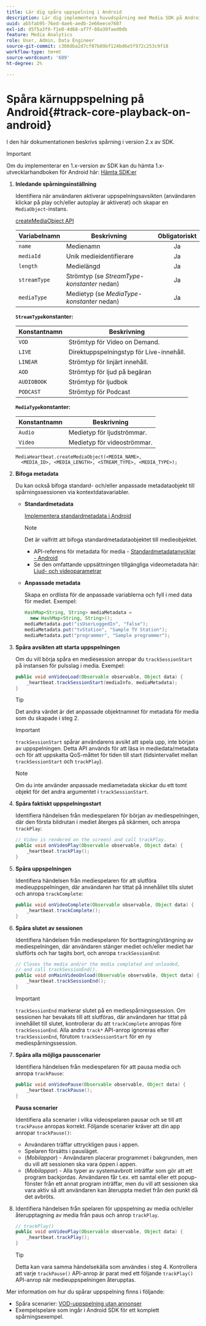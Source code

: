 ```yaml
---
title: Lär dig spåra uppspelning i Android
description: Lär dig implementera huvudspårning med Media SDK på Android.
uuid: ab5fab95-76ed-4ae6-aedb-2e66eece7607
exl-id: d5f5a3f0-f1e0-4d68-af7f-88a30faed0db
feature: Media Analytics
role: User, Admin, Data Engineer
source-git-commit: c308dba2d7cf07b89bf124bd6e5f972c253c9f18
workflow-type: tm+mt
source-wordcount: '689'
ht-degree: 2%

---
```


# Spåra kärnuppspelning på Android{#track-core-playback-on-android}

I den här dokumentationen beskrivs spårning i version 2.x av SDK.
>[!IMPORTANT]
>
>Om du implementerar en 1.x-version av SDK kan du hämta 1.x-utvecklarhandboken för Android här: [Hämta SDK:er](/help/getting-started/download-sdks.md)

1. **Inledande spårningsinställning**

   Identifiera när användaren aktiverar uppspelningsavsikten (användaren klickar på play och/eller autoplay är aktiverat) och skapar en `MediaObject`-instans.

   [createMediaObject API](https://adobe-marketing-cloud.github.io/media-sdks/reference/android/com/adobe/primetime/va/simple/MediaHeartbeat.html#createMediaObject-java.lang.String-java.lang.String-java.lang.Double-java.lang.String-com.adobe.primetime.va.simple.MediaHeartbeat.MediaType-)

   | Variabelnamn | Beskrivning | Obligatoriskt |
   | --- | --- | :---: |
   | `name` | Medienamn | Ja |
   | `mediaId` | Unik medieidentifierare | Ja |
   | `length` | Medielängd | Ja |
   | `streamType` | Strömtyp (se _StreamType-konstanter_ nedan) | Ja |
   | `mediaType` | Medietyp (se _MediaType-konstanter_ nedan) | Ja |

   **`StreamType`konstanter:**

   | Konstantnamn | Beskrivning |
   |---|---|
   | `VOD` | Strömtyp för Video on Demand. |
   | `LIVE` | Direktuppspelningstyp för Live-innehåll. |
   | `LINEAR` | Strömtyp för linjärt innehåll. |
   | `AOD` | Strömtyp för ljud på begäran |
   | `AUDIOBOOK` | Strömtyp för ljudbok |
   | `PODCAST` | Strömtyp för Podcast |

   **`MediaType`konstanter:**

   | Konstantnamn | Beskrivning |
   |---|---|
   | `Audio` | Medietyp för ljudströmmar. |
   | `Video` | Medietyp för videoströmmar. |

   ```
   MediaHeartbeat.createMediaObject(<MEDIA_NAME>,  
     <MEDIA_ID>, <MEDIA_LENGTH>, <STREAM_TYPE>, <MEDIA_TYPE>);
   ```

1. **Bifoga metadata**

   Du kan också bifoga standard- och/eller anpassade metadataobjekt till spårningssessionen via kontextdatavariabler.

   * **Standardmetadata**

     [Implementera standardmetadata i Android](/help/use-cases/track-av-playback/impl-std-metadata/impl-std-metadata-android.md)

     >[!NOTE]
     >
     >Det är valfritt att bifoga standardmetadataobjektet till medieobjektet.

      * API-referens för metadata för media - [Standardmetadatanycklar - Android](https://adobe-marketing-cloud.github.io/media-sdks/reference/android/com/adobe/primetime/va/simple/MediaHeartbeat.VideoMetadataKeys.html)
      * Se den omfattande uppsättningen tillgängliga videometadata här: [Ljud- och videoparametrar](/help/implementation/variables/audio-video-parameters.md)

   * **Anpassade metadata**

     Skapa en ordlista för de anpassade variablerna och fyll i med data för mediet. Exempel:

     ```java
     HashMap<String, String> mediaMetadata =  
       new HashMap<String, String>();
     mediaMetadata.put("isUserLoggedIn", "false");
     mediaMetadata.put("tvStation", "Sample TV Station");
     mediaMetadata.put("programmer", "Sample programmer");
     ```

1. **Spåra avsikten att starta uppspelningen**

   Om du vill börja spåra en mediesession anropar du `trackSessionStart` på instansen för pulsslag i media. Exempel:

   ```java
   public void onVideoLoad(Observable observable, Object data) {  
       _heartbeat.trackSessionStart(mediaInfo, mediaMetadata);
   }
   ```

   >[!TIP]
   >
   >Det andra värdet är det anpassade objektnamnet för metadata för media som du skapade i steg 2.

   >[!IMPORTANT]
   >
   >`trackSessionStart` spårar användarens avsikt att spela upp, inte början av uppspelningen. Detta API används för att läsa in mediedata/metadata och för att uppskatta QoS-måttet för tiden till start (tidsintervallet mellan `trackSessionStart` och `trackPlay`).

   >[!NOTE]
   >
   >Om du inte använder anpassade mediametadata skickar du ett tomt objekt för det andra argumentet i `trackSessionStart`.

1. **Spåra faktiskt uppspelningsstart**

   Identifiera händelsen från mediespelaren för början av mediespelningen, där den första bildrutan i mediet återges på skärmen, och anropa `trackPlay`:

   ```java
   // Video is rendered on the screen) and call trackPlay.  
   public void onVideoPlay(Observable observable, Object data) {
       _heartbeat.trackPlay();
   }
   ```

1. **Spåra uppspelningen**

   Identifiera händelsen från mediespelaren för att slutföra medieuppspelningen, där användaren har tittat på innehållet tills slutet och anropa `trackComplete`:

   ```java
   public void onVideoComplete(Observable observable, Object data) {
       _heartbeat.trackComplete();
   }
   ```

1. **Spåra slutet av sessionen**

   Identifiera händelsen från mediespelaren för borttagning/stängning av mediespelningen, där användaren stänger mediet och/eller mediet har slutförts och har tagits bort, och anropa `trackSessionEnd`:

   ```java
   // Closes the media and/or the media completed and unloaded,  
   // and call trackSessionEnd().  
   public void onMainVideoUnload(Observable observable, Object data) {  
       _heartbeat.trackSessionEnd();
   }
   ```

   >[!IMPORTANT]
   >
   >`trackSessionEnd` markerar slutet på en mediespårningssession. Om sessionen har bevakats till att slutföras, där användaren har tittat på innehållet till slutet, kontrollerar du att `trackComplete` anropas före `trackSessionEnd`. Alla andra `track*` API-anrop ignoreras efter `trackSessionEnd`, förutom `trackSessionStart` för en ny mediespårningssession.

1. **Spåra alla möjliga pausscenarier**

   Identifiera händelsen från mediespelaren för att pausa media och anropa `trackPause`:

   ```java
   public void onVideoPause(Observable observable, Object data) {  
       _heartbeat.trackPause();
   }
   ```

   **Pausa scenarier**

   Identifiera alla scenarier i vilka videospelaren pausar och se till att `trackPause` anropas korrekt. Följande scenarier kräver att din app anropar `trackPause()`:

   * Användaren träffar uttryckligen paus i appen.
   * Spelaren försätts i pausläget.
   * (*Mobilappar*) - Användaren placerar programmet i bakgrunden, men du vill att sessionen ska vara öppen i appen.
   * (*Mobilappar*) - Alla typer av systemavbrott inträffar som gör att ett program backjordas. Användaren får t.ex. ett samtal eller ett popup-fönster från ett annat program inträffar, men du vill att sessionen ska vara aktiv så att användaren kan återuppta mediet från den punkt då det avbröts.

1. Identifiera händelsen från spelaren för uppspelning av media och/eller återupptagning av media från paus och anrop `trackPlay`.

   ```java
   // trackPlay()
   public void onVideoPlay(Observable observable, Object data) {  
       _heartbeat.trackPlay();
   }
   ```

   >[!TIP]
   >
   >Detta kan vara samma händelsekälla som användes i steg 4. Kontrollera att varje `trackPause()` API-anrop är parat med ett följande `trackPlay()` API-anrop när medieuppspelningen återupptas.

Mer information om hur du spårar uppspelning finns i följande:

* Spåra scenarier: [VOD-uppspelning utan annonser](/help/use-cases/tracking-scenarios/vod-no-intrs-details.md)
* Exempelspelare som ingår i Android SDK för ett komplett spårningsexempel.
